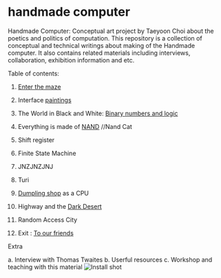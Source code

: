 # handmade computer
Handmade Computer: Conceptual art project by Taeyoon Choi about the poetics and politics of computation. This repository is a collection of conceptual and technical writings about making of the Handmade computer. It also contains related materials including interviews, collaboration, exhibition information and etc.
 

Table of contents: 

1. [Enter the maze](https://github.com/tchoi8/handmadecomputer/tree/master/Entry)
2. Interface [paintings](https://github.com/tchoi8/handmadecomputer/tree/master/Interface)  
3. The World in Black and White: [Binary numbers and logic](https://github.com/tchoi8/handmadecomputer/tree/master/Binary)
3. Everything is made of [NAND]() //Nand Cat   
4. Shift register 
5. Finite State Machine 
6. JNZJNZJNJ
7. Turi
4. [Dumpling shop](https://github.com/tchoi8/handmadecomputer/tree/master/Dumpling) as a CPU   
5. Highway and the [Dark Desert](https://github.com/tchoi8/handmadecomputer/tree/master/DarkDesert)   
6. Random Access City 
 
10. Exit : [To our friends](https://github.com/tchoi8/handmadecomputer/tree/master/Exit)

Extra

a. Interview with Thomas Twaites
b. Userful resources 
c. Workshop and teaching with this material 
![Install shot](https://farm1.staticflickr.com/344/18308862959_f0d2f5c598_z.jpg)
